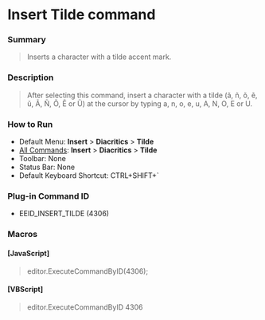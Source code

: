 # Insert Tilde command

### Summary

> Inserts a character with a tilde accent mark.

### Description

> After selecting this command, insert a character with a tilde (ã, ñ, õ, ẽ, ũ, Ã, Ñ, Õ, Ẽ or Ũ) at the cursor by typing a, n, o, e, u, A, N, O, E or U.

### How to Run

- Default Menu: **Insert** \> **Diacritics** \> **Tilde**
- [All Commands](../tools/all_commands): **Insert** \> **Diacritics** \> **Tilde**
- Toolbar: None
- Status Bar: None
- Default Keyboard Shortcut: CTRL+SHIFT+\`

### Plug-in Command ID

- EEID\_INSERT\_TILDE (4306)

### Macros

#### \[JavaScript\]

> editor.ExecuteCommandByID(4306);

#### \[VBScript\]

> editor.ExecuteCommandByID 4306